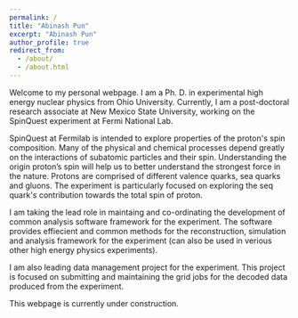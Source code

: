 ```yaml
---
permalink: /
title: "Abinash Pun"
excerpt: "Abinash Pun"
author_profile: true
redirect_from: 
  - /about/
  - /about.html
---
```


Welcome to my personal webpage. I am a Ph. D. in experimental high energy nuclear physics from Ohio University. Currently, I am a post-doctoral research associate at New Mexico State University, working on the SpinQuest experiment at Fermi National Lab.

SpinQuest at Fermilab is intended to explore properties of the proton's spin composition. Many of the physical and chemical processes depend greatly on the interactions of subatomic particles and their spin. Understanding the origin proton’s spin will help us to better understand the strongest force in the nature. Protons are comprised of different valence quarks, sea quarks and gluons. The experiment is particularly focused on exploring the seq quark's contribution towards the total spin of proton. 

I am taking the lead role in maintaing and co-ordinating the development of common analysis software framework for the experiment. The software provides effiecient and common methods for the reconstruction, simulation and analysis framework for the experiment (can also be used in verious other high energy physics experiments). 

I am also leading data management project for the experiment. This project is focused on submitting and maintaining the grid jobs for the decoded data produced from the experiment.

This webpage is currently under construction.

